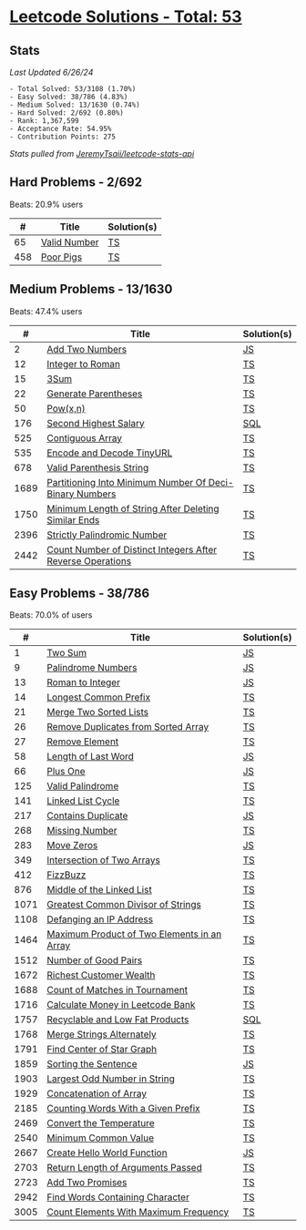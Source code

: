 # [Leetcode Solutions - Total: 53](https://leetcode.com/dickey)

## Stats

_Last Updated 6/26/24_

```
- Total Solved: 53/3108 (1.70%)
- Easy Solved: 38/786 (4.83%)
- Medium Solved: 13/1630 (0.74%)
- Hard Solved: 2/692 (0.80%)
- Rank: 1,367,599
- Acceptance Rate: 54.95%
- Contribution Points: 275
```

_Stats pulled from_ _[JeremyTsaii/leetcode-stats-api](https://github.com/JeremyTsaii/leetcode-stats-api)_

## Hard Problems - 2/692

Beats: 20.9% users

| #   | Title                                                       | Solution(s)        |
| --- | ----------------------------------------------------------- | ------------------ |
| 65  | [Valid Number](https://leetcode.com/problems/valid-number/) | [TS](/hard/65.ts)  |
| 458 | [Poor Pigs](https://leetcode.com/problems/poor-pigs)        | [TS](/hard/458.ts) |

## Medium Problems - 13/1630

Beats: 47.4% users

| #    | Title                                                                                                                                                  | Solution(s)            |
| ---- | ------------------------------------------------------------------------------------------------------------------------------------------------------ | ---------------------- |
| 2    | [Add Two Numbers](https://leetcode.com/problems/add-two-numbers)                                                                                       | [JS](/medium/2.js)     |
| 12   | [Integer to Roman](https://leetcode.com/problems/integer-to-roman)                                                                                     | [TS](/medium/12.ts)    |
| 15   | [3Sum](https://leetcode.com/problems/3sum)                                                                                                             | [TS](/medium/15.ts)    |
| 22   | [Generate Parentheses](https://leetcode.com/problems/generate-parentheses)                                                                             | [TS](/medium/22.ts)    |
| 50   | [Pow(x,n)](https://leetcode.com/problems/powx-n)                                                                                                       | [TS](/medium/50.ts)    |
| 176  | [Second Highest Salary](https://leetcode.com/problems/second-highest-salary)                                                                           | [SQL](/medium/176.sql) |
| 525  | [Contiguous Array](https://leetcode.com/problems/contiguous-array)                                                                                     | [TS](/medium/525.ts)   |
| 535  | [Encode and Decode TinyURL](https://leetcode.com/problems/encode-and-decode-tinyurl/)                                                                  | [TS](/medium/535.ts)   |
| 678  | [Valid Parenthesis String](https://leetcode.com/problems/valid-parenthesis-string/description/?envType=daily-question&envId=2024-04-07)                | [TS](/medium/678.ts)   |
| 1689 | [Partitioning Into Minimum Number Of Deci-Binary Numbers](https://leetcode.com/problems/partitioning-into-minimum-number-of-deci-binary-numbers)       | [TS](/medium/1689.ts)  |
| 1750 | [Minimum Length of String After Deleting Similar Ends](https://leetcode.com/problems/minimum-length-of-string-after-deleting-similar-ends)             | [TS](/medium/1750.ts)  |
| 2396 | [Strictly Palindromic Number](https://leetcode.com/problems/strictly-palindromic-number)                                                               | [TS](/medium/2396.ts)  |
| 2442 | [Count Number of Distinct Integers After Reverse Operations](https://leetcode.com/problems/count-number-of-distinct-integers-after-reverse-operations) | [TS](/medium/2442.ts)  |

## Easy Problems - 38/786

Beats: 70.0% of users

| #    | Title                                                                                                                    | Solution(s)           |
| ---- | ------------------------------------------------------------------------------------------------------------------------ | --------------------- |
| 1    | [Two Sum](https://leetcode.com/problems/two-sum)                                                                         | [JS](/easy/1.js)      |
| 9    | [Palindrome Numbers](https://leetcode.com/problems/palindrome-number)                                                    | [JS](/easy/9.js)      |
| 13   | [Roman to Integer](https://leetcode.com/problems/roman-to-integer)                                                       | [JS](/easy/13.js)     |
| 14   | [Longest Common Prefix](https://leetcode.com/problems/longest-common-prefix)                                             | [TS](/easy/14.ts)     |
| 21   | [Merge Two Sorted Lists](https://leetcode.com/problems/merge-two-sorted-lists)                                           | [TS](/easy/21.ts)     |
| 26   | [Remove Duplicates from Sorted Array](https://leetcode.com/problems/remove-duplicates-from-sorted-array)                 | [TS](/easy/26.ts)     |
| 27   | [Remove Element](https://leetcode.com/problems/remove-element)                                                           | [TS](/easy/27.ts)     |
| 58   | [Length of Last Word](https://leetcode.com/problems/length-of-last-word)                                                 | [JS](/easy/58.js)     |
| 66   | [Plus One](https://leetcode.com/problems/plus-one)                                                                       | [JS](/easy/66.js)     |
| 125  | [Valid Palindrome](https://leetcode.com/problems/valid-palindrome)                                                       | [TS](/easy/125.ts)    |
| 141  | [Linked List Cycle](https://leetcode.com/problems/linked-list-cycle)                                                     | [TS](/easy/141.ts)    |
| 217  | [Contains Duplicate](https://leetcode.com/problems/contains-duplicate)                                                   | [JS](/easy/217.js)    |
| 268  | [Missing Number](https://leetcode.com/problems/missing-number)                                                           | [TS](/easy/268.ts)    |
| 283  | [Move Zeros](https://leetcode.com/problems/move-zeroes)                                                                  | [JS](/easy/283.js)    |
| 349  | [Intersection of Two Arrays](https://leetcode.com/problems/intersection-of-two-arrays)                                   | [TS](/easy/349.ts)    |
| 412  | [FizzBuzz](https://leetcode.com/problems/fizz-buzz)                                                                      | [TS](/easy/412.ts)    |
| 876  | [Middle of the Linked List](https://leetcode.com/problems/middle-of-the-linked-list)                                     | [TS](/easy/876.ts)    |
| 1071 | [Greatest Common Divisor of Strings](https://leetcode.com/problems/greatest-common-divisor-of-strings)                   | [TS](/easy/1071.ts)   |
| 1108 | [Defanging an IP Address](https://leetcode.com/problems/defanging-an-ip-address)                                         | [TS](/easy/1108.ts)   |
| 1464 | [Maximum Product of Two Elements in an Array](https://leetcode.com/problems/maximum-product-of-two-elements-in-an-array) | [TS](/easy/1464.ts)   |
| 1512 | [Number of Good Pairs](https://leetcode.com/problems/number-of-good-pairs/)                                              | [TS](/easy/1512.ts)   |
| 1672 | [Richest Customer Wealth](https://leetcode.com/problems/richest-customer-wealth)                                         | [TS](/easy/1672.ts)   |
| 1688 | [Count of Matches in Tournament](https://leetcode.com/problems/count-of-matches-in-tournament)                           | [TS](/easy/1688.ts)   |
| 1716 | [Calculate Money in Leetcode Bank](https://leetcode.com/problems/calculate-money-in-leetcode-bank)                       | [TS](/easy/1716.ts)   |
| 1757 | [Recyclable and Low Fat Products](https://leetcode.com/problems/recyclable-and-low-fat-products)                         | [SQL](/easy/1757.sql) |
| 1768 | [Merge Strings Alternately](https://leetcode.com/problems/merge-strings-alternately)                                     | [TS](/easy/1768.ts)   |
| 1791 | [Find Center of Star Graph](https://leetcode.com/problems/find-center-of-star-graph)                                     | [TS](/easy/1791.ts)   |
| 1859 | [Sorting the Sentence](https://leetcode.com/problems/sorting-the-sentence)                                               | [JS](/easy/1859.js)   |
| 1903 | [Largest Odd Number in String](https://leetcode.com/problems/largest-odd-number-in-string)                               | [TS](/easy/1903.ts)   |
| 1929 | [Concatenation of Array](https://leetcode.com/problems/concatenation-of-array/)                                          | [TS](/easy/1929.ts)   |
| 2185 | [Counting Words With a Given Prefix](https://leetcode.com/problems/counting-words-with-a-given-prefix/)                  | [TS](/easy/2185.ts)   |
| 2469 | [Convert the Temperature](https://leetcode.com/problems/convert-the-temperature)                                         | [TS](/easy/2469.ts)   |
| 2540 | [Minimum Common Value](https://leetcode.com/problems/minimum-common-value)                                               | [TS](/easy/2540.ts)   |
| 2667 | [Create Hello World Function](https://leetcode.com/problems/create-hello-world-function)                                 | [JS](/easy/2667.js)   |
| 2703 | [Return Length of Arguments Passed](https://leetcode.com/problems/return-length-of-arguments-passed)                     | [TS](/easy/2703.ts)   |
| 2723 | [Add Two Promises](https://leetcode.com/problems/add-two-promises)                                                       | [TS](/easy/2723.ts)   |
| 2942 | [Find Words Containing Character](https://leetcode.com/problems/find-words-containing-character)                         | [TS](/easy/2942.ts)   |
| 3005 | [Count Elements With Maximum Frequency](https://leetcode.com/problems/count-elements-with-maximum-frequency)             | [TS](/easy/3005.ts)   |
